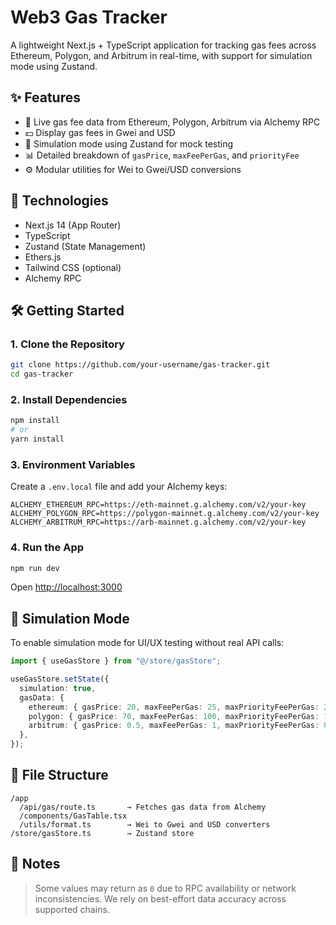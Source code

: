 # Web3 Gas Tracker

A lightweight Next.js + TypeScript application for tracking gas fees across Ethereum, Polygon, and Arbitrum in real-time, with support for simulation mode using Zustand.

## ✨ Features

- 🚀 Live gas fee data from Ethereum, Polygon, Arbitrum via Alchemy RPC
- 💵 Display gas fees in Gwei and USD
- 🧪 Simulation mode using Zustand for mock testing
- 📊 Detailed breakdown of `gasPrice`, `maxFeePerGas`, and `priorityFee`
- ⚙️ Modular utilities for Wei to Gwei/USD conversions

## 🧱 Technologies

- Next.js 14 (App Router)
- TypeScript
- Zustand (State Management)
- Ethers.js
- Tailwind CSS (optional)
- Alchemy RPC

## 🛠️ Getting Started

### 1. Clone the Repository

```bash
git clone https://github.com/your-username/gas-tracker.git
cd gas-tracker
```

### 2. Install Dependencies

```bash
npm install
# or
yarn install
```

### 3. Environment Variables

Create a `.env.local` file and add your Alchemy keys:

```env
ALCHEMY_ETHEREUM_RPC=https://eth-mainnet.g.alchemy.com/v2/your-key
ALCHEMY_POLYGON_RPC=https://polygon-mainnet.g.alchemy.com/v2/your-key
ALCHEMY_ARBITRUM_RPC=https://arb-mainnet.g.alchemy.com/v2/your-key
```

### 4. Run the App

```bash
npm run dev
```

Open [http://localhost:3000](http://localhost:3000)

## 🧪 Simulation Mode

To enable simulation mode for UI/UX testing without real API calls:

```ts
import { useGasStore } from "@/store/gasStore";

useGasStore.setState({
  simulation: true,
  gasData: {
    ethereum: { gasPrice: 20, maxFeePerGas: 25, maxPriorityFeePerGas: 2, lastBaseFeePerGas: 23 },
    polygon: { gasPrice: 70, maxFeePerGas: 100, maxPriorityFeePerGas: 10, lastBaseFeePerGas: 85 },
    arbitrum: { gasPrice: 0.5, maxFeePerGas: 1, maxPriorityFeePerGas: 0.2, lastBaseFeePerGas: 0.8 },
  },
});
```

## 📁 File Structure

```
/app
  /api/gas/route.ts       → Fetches gas data from Alchemy
  /components/GasTable.tsx
  /utils/format.ts        → Wei to Gwei and USD converters
/store/gasStore.ts        → Zustand store
```

## 📌 Notes

> Some values may return as `0` due to RPC availability or network inconsistencies. We rely on best-effort data accuracy across supported chains.
